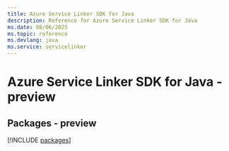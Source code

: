 ```yaml
---
title: Azure Service Linker SDK for Java
description: Reference for Azure Service Linker SDK for Java
ms.date: 08/06/2025
ms.topic: reference
ms.devlang: java
ms.service: servicelinker
---
```

# Azure Service Linker SDK for Java - preview
## Packages - preview
[!INCLUDE [packages](service-linker-index.md)]